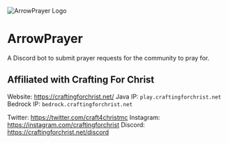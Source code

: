 ![ArrowPrayer Logo](https://imgur.com/l4otR4x)
# ArrowPrayer
A Discord bot to submit prayer requests for the community to pray for.

## Affiliated with Crafting For Christ
Website: https://craftingforchrist.net/
Java IP: `play.craftingforchrist.net`
Bedrock IP: `bedrock.craftingforchrist.net`

Twitter: https://twitter.com/craft4christmc
Instagram: https://instagram.com/craftingforchrist
Discord: https://craftingforchrist.net/discord
